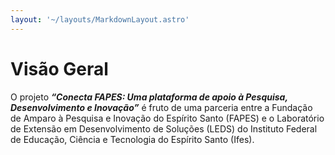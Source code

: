 ```yaml
---
layout: '~/layouts/MarkdownLayout.astro'
---
```


# Visão Geral

O projeto **_“Conecta FAPES: Uma plataforma de apoio à Pesquisa, Desenvolvimento e Inovação”_** é fruto de uma parceria entre a Fundação de Amparo à Pesquisa e Inovação do Espírito Santo (FAPES) e o Laboratório de Extensão em Desenvolvimento de Soluções (LEDS) do Instituto Federal de Educação, Ciência e Tecnologia do Espírito Santo (Ifes).
